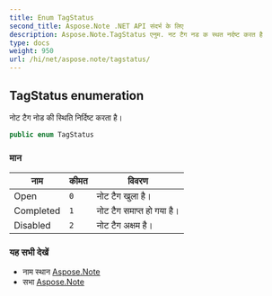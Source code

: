 ```yaml
---
title: Enum TagStatus
second_title: Aspose.Note .NET API संदर्भ के लिए
description: Aspose.Note.TagStatus एनुम. नट टैग नड क स्थत नर्दष्ट करत है
type: docs
weight: 950
url: /hi/net/aspose.note/tagstatus/
---
```

## TagStatus enumeration

नोट टैग नोड की स्थिति निर्दिष्ट करता है।

```csharp
public enum TagStatus
```

### मान

| नाम | कीमत | विवरण |
| --- | --- | --- |
| Open | `0` | नोट टैग खुला है। |
| Completed | `1` | नोट टैग समाप्त हो गया है। |
| Disabled | `2` | नोट टैग अक्षम है। |

### यह सभी देखें

* नाम स्थान [Aspose.Note](../../aspose.note/)
* सभा [Aspose.Note](../../)


